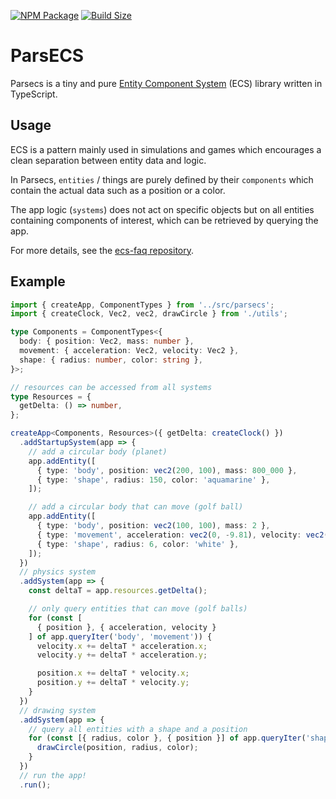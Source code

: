 [![NPM Package][npm]][npm-url]
[![Build Size][build-size]][build-size-url]

# ParsECS

Parsecs is a tiny and pure [Entity Component System](https://en.wikipedia.org/wiki/Entity_component_system) (ECS) library written in TypeScript.

## Usage

ECS is a pattern mainly used in simulations and games which encourages a 
clean separation between entity data and logic.

In Parsecs, `entities` / things are purely defined by their
`components` which contain the actual data such as a position or a color.

The app logic (`systems`) does not act on specific objects but on all entities containing components of interest, which can be retrieved by querying the app.

For more details, see the [ecs-faq repository](https://github.com/SanderMertens/ecs-faq).

## Example

```typescript
import { createApp, ComponentTypes } from '../src/parsecs';
import { createClock, Vec2, vec2, drawCircle } from './utils';

type Components = ComponentTypes<{
  body: { position: Vec2, mass: number },
  movement: { acceleration: Vec2, velocity: Vec2 },
  shape: { radius: number, color: string },
}>;

// resources can be accessed from all systems
type Resources = {
  getDelta: () => number,
};

createApp<Components, Resources>({ getDelta: createClock() })
  .addStartupSystem(app => {
    // add a circular body (planet)
    app.addEntity([
      { type: 'body', position: vec2(200, 100), mass: 800_000 },
      { type: 'shape', radius: 150, color: 'aquamarine' },
    ]);

    // add a circular body that can move (golf ball)
    app.addEntity([
      { type: 'body', position: vec2(100, 100), mass: 2 },
      { type: 'movement', acceleration: vec2(0, -9.81), velocity: vec2(0, 0) },
      { type: 'shape', radius: 6, color: 'white' },
    ]);
  })
  // physics system
  .addSystem(app => {
    const deltaT = app.resources.getDelta();

    // only query entities that can move (golf balls)
    for (const [
      { position }, { acceleration, velocity }
    ] of app.queryIter('body', 'movement')) {
      velocity.x += deltaT * acceleration.x;
      velocity.y += deltaT * acceleration.y;

      position.x += deltaT * velocity.x;
      position.y += deltaT * velocity.y;
    }
  })
  // drawing system
  .addSystem(app => {
    // query all entities with a shape and a position
    for (const [{ radius, color }, { position }] of app.queryIter('shape', 'body')) {
      drawCircle(position, radius, color);
    }
  })
  // run the app!
  .run();
```

[npm]: https://img.shields.io/npm/v/parsecs
[npm-url]: https://www.npmjs.com/package/parsecs
[build-size]: https://badgen.net/bundlephobia/minzip/parsecs
[build-size-url]: https://bundlephobia.com/result?p=parsecs